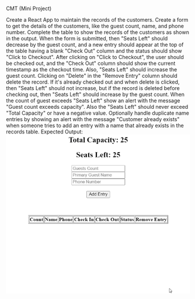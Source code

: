 CMT (Mini Project)

Create a React App to maintain the records of the customers.
Create a form to get the details of the customers, like the guest count, name, and phone number.
Complete the table to show the records of the customers as shown in the output.
When the form is submitted, then "Seats Left" should decrease by the guest count, and a new entry should appear at the top of the table having a blank "Check Out" column and the status should show "Click to Checkout".
After clicking on "Click to Checkout", the user should be checked out, and the "Check Out" column should show the current timestamp as the checkout time. Also, "Seats Left" should increase the guest count.
Clicking on "Delete" in the "Remove Entry" column should delete the record. If it's already checked out and when delete is clicked, then "Seats Left" should not increase, but if the record is deleted before checking out, then "Seats Left" should increase by the guest count.
When the count of guest exceeds "Seats Left" show an alert with the message "Guest count exceeds capacity". Also the "Seats Left" should never exceed "Total Capacity" or have a negative value.
Optionally handle duplicate name entries by showing an alert with the message "Customer already exists" when someone tries to add an entry with a name that already exists in the records table.
Expected Output:
<img src="../cmt-app_urdev1.gif">

